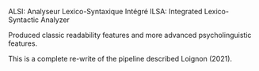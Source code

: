 ALSI: Analyseur Lexico-Syntaxique Intégré
ILSA: Integrated Lexico-Syntactic Analyzer

Produced classic readability features and more advanced psycholinguistic features.

This is a complete re-write of the pipeline described Loignon (2021).
